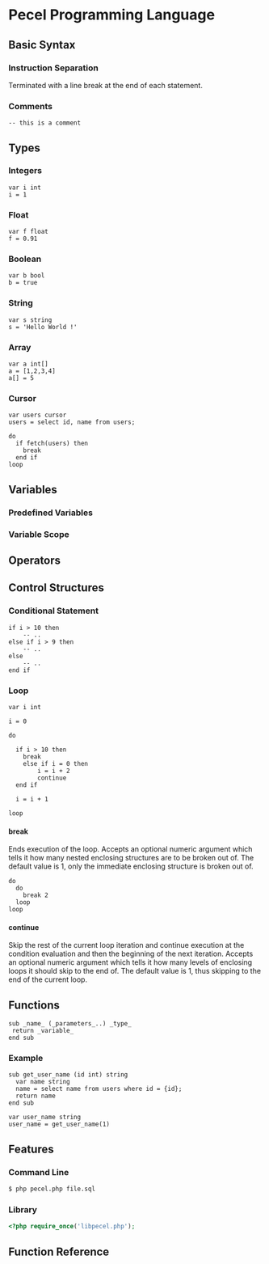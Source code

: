 # Pecel Programming Language

## Basic Syntax

### Instruction Separation

Terminated with a line break at the end of each statement.

### Comments

```
-- this is a comment
```

## Types

### Integers

```
var i int
i = 1
```

### Float

```
var f float
f = 0.91
```

### Boolean

```
var b bool
b = true
```

### String

```
var s string
s = 'Hello World !'
```

### Array

```
var a int[]
a = [1,2,3,4]
a[] = 5
```

### Cursor

```
var users cursor
users = select id, name from users;

do
  if fetch(users) then
    break
  end if
loop
```

## Variables

### Predefined Variables

### Variable Scope

## Operators

## Control Structures

### Conditional Statement

```
if i > 10 then
	-- ..
else if i > 9 then 
	-- ..
else
	-- ..
end if
```

### Loop

```
var i int

i = 0

do

  if i > 10 then
    break
	else if i = 0 then
		i = i + 2
		continue
  end if

  i = i + 1

loop
```

#### break

Ends execution of the loop. Accepts an optional numeric argument which tells it
how many nested enclosing structures are to be broken out of. The default value
is 1, only the immediate enclosing structure is broken out of.

```
do
  do
    break 2
  loop
loop
```

#### continue

Skip the rest of the current loop iteration and continue execution at the
condition evaluation and then the beginning of the next iteration. Accepts an
optional numeric argument which tells it how many levels of enclosing loops it
should skip to the end of. The default value is 1, thus skipping to the end of
the current loop.

## Functions

```
sub _name_ (_parameters_..) _type_
 return _variable_
end sub
```

### Example

```
sub get_user_name (id int) string
  var name string
  name = select name from users where id = {id};
  return name
end sub
```

```
var user_name string
user_name = get_user_name(1)
```
## Features

### Command Line

```sh
$ php pecel.php file.sql
```

### Library

```php
<?php require_once('libpecel.php');
```

## Function Reference
